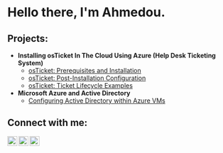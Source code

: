 <h1>Hello there, I'm Ahmedou.

<h2>Projects:</h2>

- <b>Installing osTicket In The Cloud Using Azure (Help Desk Ticketing System)</b>
  - [osTicket: Prerequisites and Installation](https://github.com/ahmedintech/osticket-prereqs)
  - [osTicket: Post-Installation Configuration](https://github.com/ahmedintech/post-install-config)
  - [osTicket: Ticket Lifecycle Examples](https://github.com/ahmedintech/ticket-lifecycle)
- <b>Microsoft Azure and Active Directory</b>
  - [Configuring Active Directory within Azure VMs](https://github.com/ahmedintech/configure-ad)

<h2>Connect with me:</h2>

[<img align="left" alt="Josh | LinkedIn" width="22px" src="https://cdn.jsdelivr.net/npm/simple-icons@v3/icons/linkedin.svg" />][linkedin]
[<img align="left" alt="Josh | LinkedIn" width="22px" src="https://cdn.jsdelivr.net/npm/simple-icons@v3/icons/youtube.svg" />][youtube]
[<img align="left" alt="Josh | LinkedIn" width="22px" src="https://cdn.jsdelivr.net/npm/simple-icons@v3/icons/twitter.svg" />][twitter]

[linkedin]: https://linkedin.com/in/ahmedintech
[youtube]: https://www.youtube.com/channel/UCRrwSME6dDLAXmxm0Kd6Xtg
[twitter]: https://twitter.com/AhmedInTech
